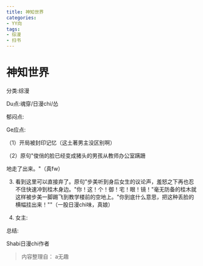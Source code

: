 ```yaml
---
title: 神知世界
categories:
- YY向
tags:
- 综漫
- 扫书
---
```

# 神知世界
分类:综漫

Du点:魂穿/日漫chi/怂

郁闷点:

Ge应点:

（1）开局被封印记忆（这土著男主没区别啊）

（2）原句"俊俏的脸已经变成猪头的男孩从教师办公室蹒跚

地走了出来。"（真fw）

3.  看到这里可以直接弃了。原句"步美听到身后女生的议论声，羞怒之下再也忍不住快速冲到桂木身边。"你！这！个！御！宅！眼！镜！"毫无防备的桂木就这样被步美一脚踢飞到教学楼前的空地上。"你到底什么意思，把这种丢脸的横幅挂出来！""（一股日漫chi味，真娘）

4.  女主:

总结:

Shabi日漫chi作者


> 内容整理自： a无趣